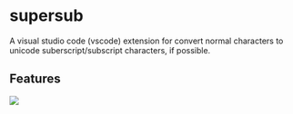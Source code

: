 # supersub 

A visual studio code (vscode) extension for convert normal characters to unicode suberscript/subscript characters, if possible.

## Features

![](https://github.com/kindlychung/supersub/raw/master/supersub_demo.gif)


